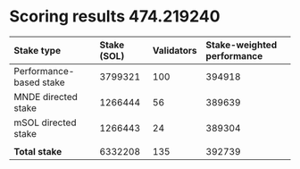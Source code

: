 # Scoring results 474.219240

| Stake type              | Stake (SOL) | Validators | Stake-weighted performance |
|:------------------------|:------------|:-----------|:---------------------------|
| Performance-based stake | 3799321     | 100        | 394918                     |
| MNDE directed stake     | 1266444     | 56         | 389639                     |
| mSOL directed stake     | 1266443     | 24         | 389304                     |
|                         |             |            |                            |
| **Total stake**         | 6332208     | 135        | 392739                     |

